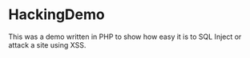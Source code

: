 # HackingDemo

This was a demo written in PHP to show how easy it is to SQL Inject or attack a site using XSS.
